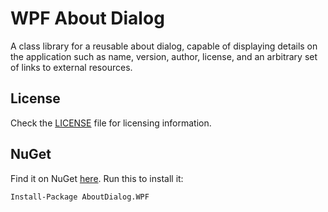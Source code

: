 ﻿# WPF About Dialog

A class library for a reusable about dialog, capable of displaying details on the application such as name, version, author, license, and an arbitrary set of links to external resources.

## License

Check the  [LICENSE](LICENSE.md) file for licensing information.

## NuGet

Find it on NuGet [here](https://www.nuget.org/packages/AboutDialog.WPF). Run this to install it:

```
Install-Package AboutDialog.WPF
```